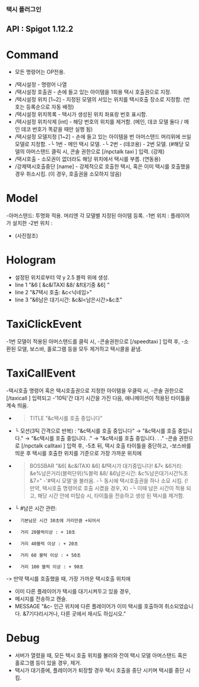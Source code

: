 ### 택시 플러그인

## API : Spigot 1.12.2
# Command
* 모든 명령어는 OP전용.

- /택시설정 - 명령어 나열
- /택시설정 호출권 - 손에 들고 있는 아이템을 1회용 택시 호출권으로 지정. 
- /택시설정 위치 [1~2] - 지정된 모델의 서있는 위치를 택시호출 장소로 지정함. (번호는 등록순으로 자동 배정)
- /택시설정 위치목록 - 택시가 생성된 위치 좌표랑 번호 표시함.
- /택시설정 위치삭제 [int] - 해당 번호의 위치를 제거함. (메인, 데코 모델 둘다 / 메인 데코 번호가 똑같을 때만 실행 됨)
- /택시설정 모델지정 [1~2] - 손에 들고 있는 아이템을 <int>번 아머스탠드 머리위에 쓰일 모델로 지정함.
  -└ 1번 - 메인 택시 모델. 
  -└ 2번 - (데코용) - 2번 모델. (#해당 모델의 아머스탠드 클릭 시, 콘솔 권한으로 [/npctalk taxi <name>] 입력.
  (강제)
- /택시호출 - 소모권이 없더라도 해당 위치에서 택시를 부름.
(연동용)
- /강제택시호출중단 [name] - 강제적으로 호출한 택시, 혹은 이미 택시를 호출했을 경우 취소시킴. (이 경우, 호출권을 소모하지 않음)
# Model
-아머스탠드: 투명화 적용. 머리엔 각 모델별 지정된 아이템 등록.
-1번 위치 : 플레이어가 설치한 
-2번 위치 :
* (사진참조)
# Hologram
- 설정된 위치로부터 약 y 2.5 블럭 위에 생성.
- line 1 "&6 [ &c&lTAXI &8/ &f대기중 &6] "
- line 2 "&7택시 호출: &c<닉네임>"
- line 3 "&6남은 대기시간: &c&l<남은시간>&c초"
# TaxiClickEvent
-1번 모델이 적용된 아머스탠드를 클릭 시,
-콘솔권한으로 [/speedtaxi <name>] 입력 후,
-소환된 모델, 보스바, 홀로그램 등을 모두 제거하고 택시콜을 끝냄.
# TaxiCallEvent
-택시호출 명령어 혹은 택시호출권으로 지정한 아이템을 우클릭 시,
-콘솔 권한으로 [/taxicall <name>] 입력되고
-'10틱'간 대기 시간을 가진 다음, 애니메이션이 적용된 타이틀을 계속 띄움.
- > TITLE "&c택시를 호출 중입니다"
-    └ 모션(3틱 간격으로 반복) : "&c택시를 호출 중입니다" → "&c택시를 호출 중입니다." → "&c택시를 호출 중입니다. ." → "&c택시를 호출 중입니다. . ."
-콘솔 권한으로 [/npctalk calltaxi <name>] 입력 후,
-5초 뒤, 택시 호출 타이틀을 중단하고,
-보스바를 띄운 후 택시를 호출한 위치를 기준으로 가장 가까운 위치에
- > BOSSBAR "&6[ &c&lTAXI &6] &f택시가 대기중입니다! &7< &6거리: &e%남은거리(블럭단위)%블럭 &8/ &6남은시간: &c%남은대기시간%초&7>"
-'#택시 모델'을 불러옴.
-└ 동시에 택시호출권을 하나 소모 시킴. (! 만약, 택시호출 명령어로 호출 시켰을 경우, X)
-└ 이때 남은 시간이 적용 되고, 해당 시간 안에 미탑승 시, 타이틀을 전송하고 생성 된 택시를 제거함.
-   └ #남은 시간 관련: 
-       기본남은 시간 30초에 거리만큼 +되어서
-       거리 20블럭이상 : + 10초
-       거리 40블럭 이상 : + 20초
-       거리 60 블럭 이상 : + 50초
-       거리 100 블럭 이상 : + 90초


-> 만약 택시를 호출했을 때, 가장 가까운 택시호출 위치에 
-   이미 다른 플레이어가 택시를 대기시켜두고 있을 경우,
-   메시지를 전송하고 캔슬.
-   MESSAGE "&c- 인근 위치에 다른 플레이어가 이미 택시를 호출하여 취소되었습니다. &7기다리시거나, 다른 곳에서 재시도 하십시오."

# Debug
- 서버가 열렸을 때, 모든 택시 호출 위치를 불러와 잔여 택시 모델 아머스탠드 혹은 홀로그램 등이 있을 경우, 제거.
- 택시가 대기중에, 플레이어가 퇴장할 경우 택시 호출을 중단 시키며 택시를 중단 시킴.
